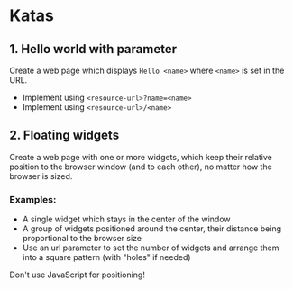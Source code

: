 # Katas

## 1. Hello world with parameter

Create a web page which displays `Hello <name>` where `<name>` is set in the URL.

- Implement using `<resource-url>?name=<name>`
- Implement using `<resource-url>/<name>`

## 2. Floating widgets

Create a web page with one or more widgets, which keep their relative position to the browser window (and to each other), no matter how the browser is sized.

### Examples:

- A single widget which stays in the center of the window
- A group of widgets positioned around the center, their distance being proportional to the browser size
- Use an url parameter to set the number of widgets and arrange them into a square pattern (with "holes" if needed)

Don't use JavaScript for positioning!
